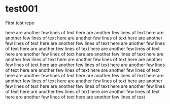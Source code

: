 # test001
First test repo

here are another few lines of text
here are another few lines of text
here are another few lines of text
here are another few lines of text
here are another few lines of text
here are another few lines of text
here are another few lines of text
here are another few lines of text
here are another few lines of text
here are another few lines of text
here are another few lines of text
here are another few lines of text
here are another few lines of text
here are another few lines of text
here are another few lines of text
here are another few lines of text
here are another few lines of text
here are another few lines of text
here are another few lines of text
here are another few lines of text
here are another few lines of text
here are another few lines of text
here are another few lines of text
here are another few lines of text
here are another few lines of text
here are another few lines of text
here are another few lines of text
here are another few lines of text
here are another few lines of text
